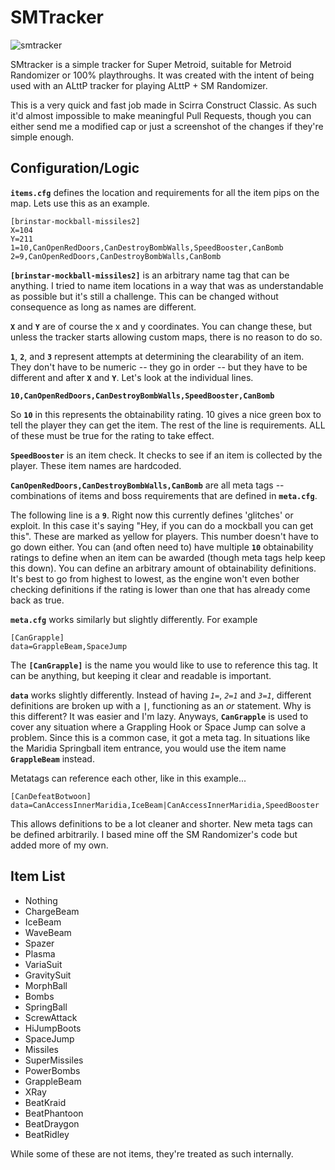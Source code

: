 # SMTracker

![smtracker](https://user-images.githubusercontent.com/7599538/40287366-e061480a-5c7a-11e8-87af-d3e78f321de6.png)

SMtracker is a simple tracker for Super Metroid, suitable for Metroid Randomizer or 100% playthroughs. It was created with the intent of being used with an ALttP tracker for playing ALttP + SM Randomizer.

This is a very quick and fast job made in Scirra Construct Classic. As such it'd almost impossible to make meaningful Pull Requests, though you can either send me a modified cap or just a screenshot of the changes if they're simple enough.

## Configuration/Logic

**`items.cfg`** defines the location and requirements for all the item pips on the map. Lets use this as an example.

```
[brinstar-mockball-missiles2]
X=104
Y=211
1=10,CanOpenRedDoors,CanDestroyBombWalls,SpeedBooster,CanBomb
2=9,CanOpenRedDoors,CanDestroyBombWalls,CanBomb
```

**`[brinstar-mockball-missiles2]`** is an arbitrary name tag that can be anything. I tried to name item locations in a way that was as understandable as possible but it's still a challenge. This can be changed without consequence as long as names are different.

**`X`** and **`Y`** are of course the x and y coordinates. You can change these, but unless the tracker starts allowing custom maps, there is no reason to do so.

**`1`**, **`2`**, and **`3`** represent attempts at determining the clearability of an item. They don't have to be numeric -- they go in order --  but they have to be different and after **`X`** and **`Y`**. Let's look at the individual lines.

**`10,CanOpenRedDoors,CanDestroyBombWalls,SpeedBooster,CanBomb`**

So **`10`** in this represents the obtainability rating. 10 gives a nice green box to tell the player they can get the item. The rest of the line is requirements. ALL of these must be true for the rating to take effect. 

**`SpeedBooster`** is an item check. It checks to see if an item is collected by the player. These item names are hardcoded.

**`CanOpenRedDoors,CanDestroyBombWalls,CanBomb`** are all meta tags -- combinations of items and boss requirements that are defined in **`meta.cfg`**.

The following line is a **`9`**. Right now this currently defines 'glitches' or exploit. In this case it's saying "Hey, if you can do a mockball you can get this". These are marked as yellow for players. This number doesn't have to go down either. You can (and often need to) have multiple **`10`** obtainability ratings to define when an item can be awarded (though meta tags help keep this down). You can define an arbitrary amount of obtainability definitions. It's best to go from highest to lowest, as the engine won't even bother checking definitions if the rating is lower than one that has already come back as true.

**`meta.cfg`** works similarly but slightly differently. For example

```
[CanGrapple]
data=GrappleBeam,SpaceJump
```

The **`[CanGrapple]`** is the name you would like to use to reference this tag. It can be anything, but keeping it clear and readable is important.

**`data`** works slightly differently. Instead of having *`1=`*, *`2=1`* and *`3=1`*, different definitions are broken up with a **`|`**, functioning as an *or* statement. Why is this different? It was easier and I'm lazy. Anyways, **`CanGrapple`** is used to cover any situation where a Grappling Hook or Space Jump can solve a problem. Since this is a common case, it got a meta tag. In situations like the Maridia Springball item entrance, you would use the item name **`GrappleBeam`** instead.

Metatags can reference each other, like in this example...

```
[CanDefeatBotwoon]
data=CanAccessInnerMaridia,IceBeam|CanAccessInnerMaridia,SpeedBooster
```

This allows definitions to be a lot cleaner and shorter. New meta tags can be defined arbitrarily. I based mine off the SM Randomizer's code but added more of my own.


## Item List

* Nothing
* ChargeBeam
* IceBeam
* WaveBeam
* Spazer
* Plasma
* VariaSuit
* GravitySuit
* MorphBall
* Bombs
* SpringBall
* ScrewAttack
* HiJumpBoots
* SpaceJump
* Missiles
* SuperMissiles
* PowerBombs
* GrappleBeam
* XRay
* BeatKraid
* BeatPhantoon
* BeatDraygon
* BeatRidley

While some of these are not items, they're treated as such internally.
